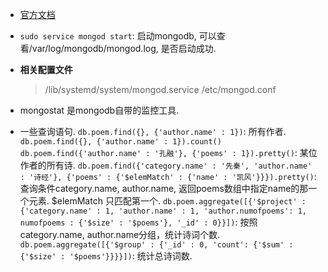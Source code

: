 * [官方文档](https://docs.mongodb.com/manual/)

* `sudo service mongod start`: 启动mongodb, 可以查看/var/log/mongodb/mongod.log, 是否启动成功.

* **相关配置文件**
  > /lib/systemd/system/mongod.service
  > /etc/mongod.conf

* mongostat 是mongodb自带的监控工具.

* 一些查询语句.
  `db.poem.find({}, {'author.name' : 1})`: 所有作者. `db.poem.find({}, {'author.name' : 1}).count()`
  `db.poem.find({'author.name' : '孔融'}, {'poems' : 1}).pretty()`: 某位作者的所有诗.
  `db.poem.find({'category.name' : '先秦', 'author.name' : '诗经'}, {'poems' : {'$elemMatch' : {'name' : '凯风'}}}).pretty()`: 查询条件category.name, author.name,  返回poems数组中指定name的那一个元素.  $elemMatch 只匹配第一个.
  `db.poem.aggregate([{'$project' : {'category.name' : 1, 'author.name' : 1, 'author.numofpoems': 1, numofpoems : {'$size' : '$poems'}, '_id' : 0}}])`: 按照category.name, author.name分组，统计诗词个数.
  `db.poem.aggregate([{'$group' : {'_id' : 0, 'count': {'$sum' : {'$size' : '$poems'}}}}])`: 统计总诗词数.


